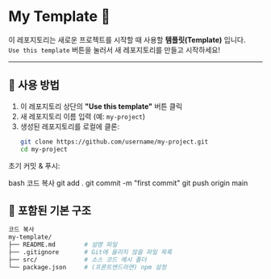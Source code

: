 # My Template 🚀

이 레포지토리는 새로운 프로젝트를 시작할 때 사용할 **템플릿(Template)** 입니다.  
`Use this template` 버튼을 눌러서 새 레포지토리를 만들고 시작하세요!

---

## 📌 사용 방법

1. 이 레포지토리 상단의 **"Use this template"** 버튼 클릭  
2. 새 레포지토리 이름 입력 (예: `my-project`)  
3. 생성된 레포지토리를 로컬에 클론:
   ```bash
   git clone https://github.com/username/my-project.git
   cd my-project
초기 커밋 & 푸시:

bash
코드 복사
git add .
git commit -m "first commit"
git push origin main
## 📂 포함된 기본 구조
```bash
코드 복사
my-template/
├── README.md        # 설명 파일
├── .gitignore       # Git에 올리지 않을 파일 목록
├── src/             # 소스 코드 예시 폴더
└── package.json     # (프론트엔드라면) npm 설정
